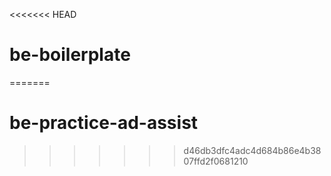 <<<<<<< HEAD
# be-boilerplate
=======
# be-practice-ad-assist
>>>>>>> d46db3dfc4adc4d684b86e4b3807ffd2f0681210
